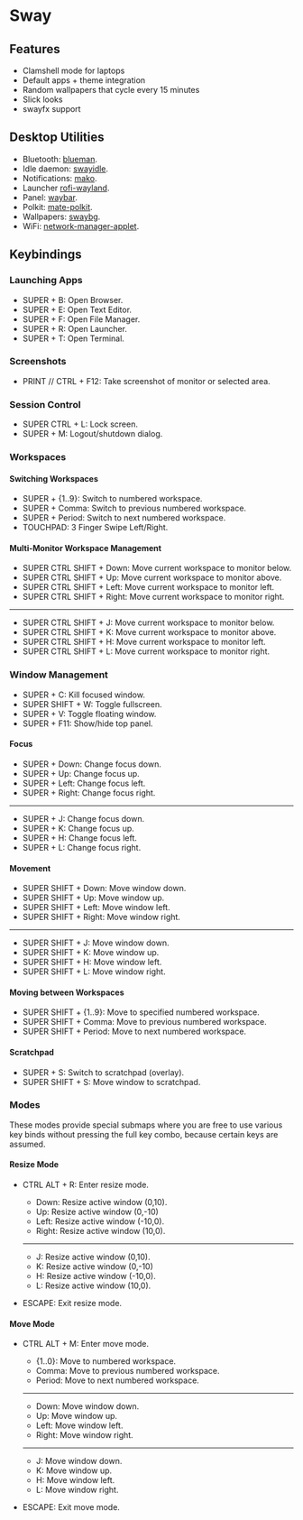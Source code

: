# Sway

## Features

- Clamshell mode for laptops
- Default apps + theme integration
- Random wallpapers that cycle every 15 minutes
- Slick looks
- swayfx support

## Desktop Utilities

- Bluetooth: [blueman](https://github.com/blueman-project/blueman).
- Idle daemon: [swayidle](https://github.com/swaywm/swayidle).
- Notifications: [mako](https://github.com/emersion/mako).
- Launcher [rofi-wayland](https://github.com/lbonn/rofi).
- Panel: [waybar](https://github.com/Alexays/Waybar).
- Polkit: [mate-polkit](https://github.com/mate-desktop/mate-polkit).
- Wallpapers: [swaybg](https://github.com/swaywm/swaybg).
- WiFi: [network-manager-applet](https://gitlab.gnome.org/GNOME/network-manager-applet).

## Keybindings

### Launching Apps

- SUPER + B: Open Browser.
- SUPER + E: Open Text Editor.
- SUPER + F: Open File Manager.
- SUPER + R: Open Launcher.
- SUPER + T: Open Terminal.

### Screenshots

- PRINT // CTRL + F12: Take screenshot of monitor or selected area.

### Session Control

- SUPER CTRL + L: Lock screen.
- SUPER + M: Logout/shutdown dialog.

### Workspaces

#### Switching Workspaces

- SUPER + {1..9}: Switch to numbered workspace.
- SUPER + Comma: Switch to previous numbered workspace.
- SUPER + Period: Switch to next numbered workspace.
- TOUCHPAD: 3 Finger Swipe Left/Right.

#### Multi-Monitor Workspace Management

- SUPER CTRL SHIFT + Down: Move current workspace to monitor below.
- SUPER CTRL SHIFT + Up: Move current workspace to monitor above.
- SUPER CTRL SHIFT + Left: Move current workspace to monitor left.
- SUPER CTRL SHIFT + Right: Move current workspace to monitor right.

______________________________________________________________________

- SUPER CTRL SHIFT + J: Move current workspace to monitor below.
- SUPER CTRL SHIFT + K: Move current workspace to monitor above.
- SUPER CTRL SHIFT + H: Move current workspace to monitor left.
- SUPER CTRL SHIFT + L: Move current workspace to monitor right.

### Window Management

- SUPER + C: Kill focused window.
- SUPER SHIFT + W: Toggle fullscreen.
- SUPER + V: Toggle floating window.
- SUPER + F11: Show/hide top panel.

#### Focus

- SUPER + Down: Change focus down.
- SUPER + Up: Change focus up.
- SUPER + Left: Change focus left.
- SUPER + Right: Change focus right.

______________________________________________________________________

- SUPER + J: Change focus down.
- SUPER + K: Change focus up.
- SUPER + H: Change focus left.
- SUPER + L: Change focus right.

#### Movement

- SUPER SHIFT + Down: Move window down.
- SUPER SHIFT + Up: Move window up.
- SUPER SHIFT + Left: Move window left.
- SUPER SHIFT + Right: Move window right.

______________________________________________________________________

- SUPER SHIFT + J: Move window down.
- SUPER SHIFT + K: Move window up.
- SUPER SHIFT + H: Move window left.
- SUPER SHIFT + L: Move window right.

#### Moving between Workspaces

- SUPER SHIFT + {1..9}: Move to specified numbered workspace.
- SUPER SHIFT + Comma: Move to previous numbered workspace.
- SUPER SHIFT + Period: Move to next numbered workspace.

#### Scratchpad

- SUPER + S: Switch to scratchpad (overlay).
- SUPER SHIFT + S: Move window to scratchpad.

### Modes

These modes provide special submaps where you are free to use various key binds without pressing the full key combo, because certain keys are assumed.

#### Resize Mode

- CTRL ALT + R: Enter resize mode.

  - Down: Resize active window (0,10).
  - Up: Resize active window (0,-10)
  - Left: Resize active window (-10,0).
  - Right: Resize active window (10,0).

  ______________________________________________________________________

  - J: Resize active window (0,10).
  - K: Resize active window (0,-10)
  - H: Resize active window (-10,0).
  - L: Resize active window (10,0).

- ESCAPE: Exit resize mode.

#### Move Mode

- CTRL ALT + M: Enter move mode.

  - {1..0}: Move to numbered workspace.
  - Comma: Move to previous numbered workspace.
  - Period: Move to next numbered workspace.

  ______________________________________________________________________

  - Down: Move window down.
  - Up: Move window up.
  - Left: Move window left.
  - Right: Move window right.

  ______________________________________________________________________

  - J: Move window down.
  - K: Move window up.
  - H: Move window left.
  - L: Move window right.

- ESCAPE: Exit move mode.
